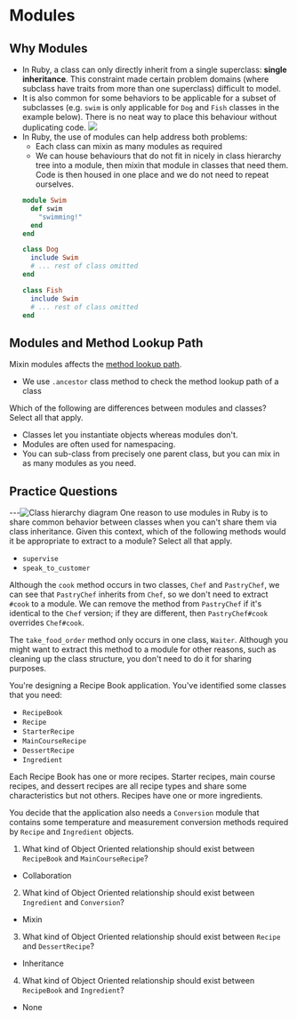 # Modules

## Why Modules
- In Ruby, a class can only directly inherit from a single superclass: **single inheritance**. This constraint made certain problem domains (where subclass have traits from more than one superclass) difficult to model.
- It is also common for some behaviors to be applicable for a subset of subclasses (e.g. `swim` is only applicable for `Dog` and `Fish` classes in the example below). There is no neat way to place this behaviour without duplicating code.
![](https://d1b1wr57ag5rdp.cloudfront.net/images/oop/lesson2/module_class_hierarchy.png)
- In Ruby, the use of modules can help address both problems:
	- Each class can mixin as many modules as required
	- We can house behaviours that do not fit in nicely in class hierarchy tree into a module, then mixin that module in classes that need them. Code is then housed in one place and we do not need to repeat ourselves.
	```ruby
	module Swim
	  def swim
		"swimming!"
	  end
	end

	class Dog
	  include Swim
	  # ... rest of class omitted
	end

	class Fish
	  include Swim
	  # ... rest of class omitted
	end
	```

## Modules and Method Lookup Path
Mixin modules affects the [method lookup path](inheritance.md#method-lookup-path).


- We use `.ancestor` class method to check the method lookup path of a class

Which of the following are differences between modules and classes? Select all that apply.
- Classes let you instantiate objects whereas modules don't.
- Modules are often used for namespacing.
- You can sub-class from precisely one parent class, but you can mix in as many modules as you need.


## Practice Questions
---![Class hierarchy diagram](https://d1b1wr57ag5rdp.cloudfront.net/images/quizzes/restaurant-hierarchy.png "Restaurant Staff Class Hierarchy")
One reason to use modules in Ruby is to share common behavior between classes when you can't share them via class inheritance. Given this context, which of the following methods would it be appropriate to extract to a module? Select all that apply.
- `supervise`
- `speak_to_customer`

Although the `cook` method occurs in two classes, `Chef` and `PastryChef`, we can see that `PastryChef` inherits from `Chef`, so we don't need to extract `#cook` to a module. We can remove the method from `PastryChef` if it's identical to the `Chef` version; if they are different, then `PastryChef#cook` overrides `Chef#cook`.

The `take_food_order` method only occurs in one class, `Waiter`. Although you might want to extract this method to a module for other reasons, such as cleaning up the class structure, you don't need to do it for sharing purposes.


You're designing a Recipe Book application. You've identified some classes that you need:

-   `RecipeBook`
-   `Recipe`
-   `StarterRecipe`
-   `MainCourseRecipe`
-   `DessertRecipe`
-   `Ingredient`

Each Recipe Book has one or more recipes. Starter recipes, main course recipes, and dessert recipes are all recipe types and share some characteristics but not others. Recipes have one or more ingredients.

You decide that the application also needs a `Conversion` module that contains some temperature and measurement conversion methods required by `Recipe` and `Ingredient` objects.


1. What kind of Object Oriented relationship should exist between `RecipeBook` and `MainCourseRecipe`?
- Collaboration

2. What kind of Object Oriented relationship should exist between `Ingredient` and `Conversion`?
- Mixin

3. What kind of Object Oriented relationship should exist between `Recipe` and `DessertRecipe`?
- Inheritance

4. What kind of Object Oriented relationship should exist between `RecipeBook` and `Ingredient`?
- None




